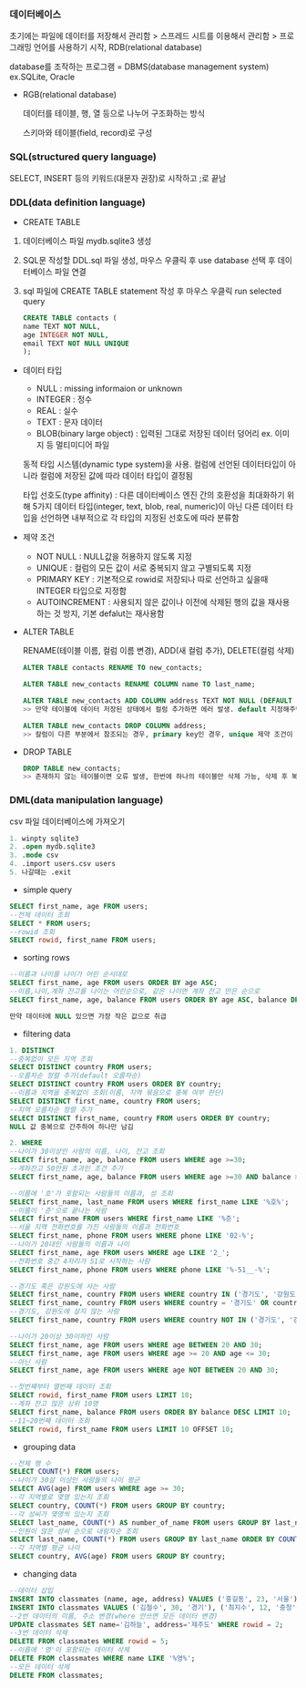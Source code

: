 ### **데이터베이스**

초기에는 파일에 데이터를 저장해서 관리함 > 스프레드 시트를 이용해서 관리함 > 프로그래밍 언어를 사용하기 시작, RDB(relational database)

database를 조작하는 프로그램 = DBMS(database management system) ex.SQLite, Oracle

- RGB(relational database)
  
  데이터를 테이블, 행, 열 등으로 나누어 구조화하는 방식
  
  스키마와 테이블(field, record)로 구성

### SQL(structured query language)

SELECT, INSERT 등의 키워드(대문자 권장)로 시작하고 ;로 끝남

### DDL(data definition language)

- CREATE TABLE
1. 데이터베이스 파일 mydb.sqlite3 생성

2. SQL문 작성할 DDL.sql 파일 생성, 마우스 우클릭 후 use database 선택 후 데이터베이스 파일 연결

3. sql 파일에 CREATE TABLE statement 작성 후 마우스 우클릭 run selected query
   
   ```sql
   CREATE TABLE contacts (
   name TEXT NOT NULL,
   age INTEGER NOT NULL,
   email TEXT NOT NULL UNIQUE
   );
   ```
- 데이터 타입
  
  - NULL : missing informaion or unknown
  - INTEGER : 정수
  - REAL : 실수
  - TEXT : 문자 데이터
  - BLOB(binary large object) : 입력된 그대로 저장된 데이터 덩어리 ex. 이미지 등 멀티미디어 파일
  
  동적 타입 시스템(dynamic type system)을 사용. 컬럼에 선언된 데이터타입이 아니라 컬럼에 저장된 값에 따라 데이터 타입이 결정됨
  
  타입 선호도(type affinity) : 다른 데이터베이스 엔진 간의 호환성을 최대화하기 위해 5가지 데이터 타입(integer, text, blob, real, numeric)이 아닌 다른 데이터 타입을 선언하면 내부적으로 각 타입의 지정된 선호도에 따라 분류함

- 제약 조건
  
  - NOT NULL : NULL값을 허용하지 않도록 지정
  - UNIQUE : 컬럼의 모든 값이 서로 중복되지 않고 구별되도록 지정
  - PRIMARY KEY : 기본적으로 rowid로 저장되나 따로 선언하고 싶을때 INTEGER 타입으로 지정함
  - AUTOINCREMENT : 사용되지 않은 값이나 이전에 삭제된 행의 값을 재사용하는 것 방지, 기본 defalut는 재사용함

- ALTER TABLE
  
  RENAME(테이블 이름, 컬럼 이름 변경), ADD(새 컬럼 추가), DELETE(컬럼 삭제)
  
  ```sql
  ALTER TABLE contacts RENAME TO new_contacts;
  
  ALTER TABLE new_contacts RENAME COLUMN name TO last_name;
  
  ALTER TABLE new_contacts ADD COLUMN address TEXT NOT NULL (DEFAULT no address);
  >> 만약 테이블에 데이터 저장된 상태에서 컬럼 추가하면 에러 발생. default 지정해주면 해결
  
  ALTER TABLE new_contacts DROP COLUMN address;
  >> 칼럼이 다른 부분에서 참조되는 경우, primary key인 경우, unique 제약 조건이 있는 경우 삭제안됨
  ```

- DROP TABLE
  
  ```sql
  DROP TABLE new_contacts;
  >> 존재하지 않는 테이블이면 오류 발생, 한번에 하나의 테이블만 삭제 가능, 삭제 후 복구 불가능
  ```

### DML(data manipulation language)

csv 파일 데이터베이스에 가져오기

```sql
1. winpty sqlite3
2. .open mydb.sqlite3
3. .mode csv
4. .import users.csv users
5. 나갈때는 .exit
```

- simple query

```sql
SELECT first_name, age FROM users;
--전체 데이터 조회
SELECT * FROM users;
--rowid 조회
SELECT rowid, first_name FROM users;
```

- sorting rows

```sql
--이름과 나이를 나이가 어린 순서대로
SELECT first_name, age FROM users ORDER BY age ASC;
--이름,나이,계좌 잔고를 나이는 어린순으로, 같은 나이면 계좌 잔고 만은 순으로
SELECT first_name, age, balance FROM users ORDER BY age ASC, balance DESC;

만약 데이터에 NULL 있으면 가장 작은 값으로 취급
```

- filtering data

```sql
1. DISTINCT
--중복없이 모든 지역 조회
SELECT DISTINCT country FROM users;
--오름차순 정렬 추가(default 오름차순)
SELECT DISTINCT country FROM users ORDER BY country;
--이름과 지역을 중복없이 조회(이름, 지역 묶음으로 중복 여부 판단)
SELECT DISTINCT first_name, country FROM users;
--지역 오름차순 정렬 추가
SELECT DISTINCT first_name, country FROM users ORDER BY country;
NULL 값 중복으로 간주하여 하나만 남김

2. WHERE
--나이가 30이상인 사람의 이름, 나이, 잔고 조회
SELECT first_name, age, balance FROM users WHERE age >=30;
--계좌잔고 50만원 초과인 조건 추가
SELECT first_name, age, balance FROM users WHERE age >=30 AND balance > 500000

--이름에 '호'가 포함되는 사람들의 이름과, 성 조회
SELECT first_name, last_name FROM users WHERE first_name LIKE '%호%';
--이름이 '준'으로 끝나는 사람
SELECT first_name FROM users WHERE first_name LIKE '%준';
--서울 지역 전화번호를 가진 사람들의 이름과 전화번호
SELECT first_name, phone FROM users WHERE phone LIKE '02-%';
--나이가 20대인 사람들의 이름과 나이
SELECT first_name, age FROM users WHERE age LIKE '2_';
--전화번호 중간 4자리가 51로 시작하는 사람
SELECT first_name, phone FROM users WHERE phone LIKE '%-51__-%';

--경기도 혹은 강원도에 사는 사람
SELECT first_name, country FROM users WHERE country IN ('경기도', '강원도');
SELECT first_name, country FROM users WHERE country = '경기도' OR country = '강원도';
--경기도, 강원도에 살지 않는 사람
SELECT first_name, country FROM users WHERE country NOT IN ('경기도', '강원도');

--나이가 20이상 30이하인 사람
SELECT first_name, age FROM users WHERE age BETWEEN 20 AND 30;
SELECT first_name, age FROM users WHERE age >= 20 AND age <= 30;
--아닌 사람
SELECT first_name, age FROM users WHERE age NOT BETWEEN 20 AND 30;

--첫번째부터 열번째 데이터 조회
SELECT rowid, first_name FROM users LIMIT 10;
--계좌 잔고 많은 상위 10명
SELECT first_name, balance FROM users ORDER BY balance DESC LIMIT 10;
--11~20번째 데이터 조회
SELECT rowid, first_name FROM users LIMIT 10 OFFSET 10;
```

- grouping data

```sql
--전체 행 수 
SELECT COUNT(*) FROM users;
--나이가 30살 이상인 사람들의 나이 평균
SELECT AVG(age) FROM users WHERE age >= 30;
--각 지역별로 몇명 있는지 조회
SELECT country, COUNT(*) FROM users GROUP BY country;
--각 성씨가 몇명씩 있는지 조회
SELECT last_name, COUNT(*) AS number_of_name FROM users GROUP BY last_name;
--인원이 많은 성씨 순으로 내림차순 조회
SELECT last_name, COUNT(*) FROM users GROUP BY last_name ORDER BY COUNT(*) DESC;
--각 지역별 평균 나이
SELECT country, AVG(age) FROM users GROUP BY country;
```

- changing data

```sql
--데이터 삽입
INSERT INTO classmates (name, age, address) VALUES ('홍길동', 23, '서울');
INSERT INTO classmates VALUES ('김철수', 30, '경기'), ('최지수', 12, '충청');
--2번 데이터의 이름, 주소 변경(where 안쓰면 모든 데이터 변경)
UPDATE classmates SET name='김하늘', address='제주도' WHERE rowid = 2;
--3번 데이터 삭제
DELETE FROM classmates WHERE rowid = 5;
--이름에 '영'이 포함되는 데이터 삭제
DELETE FROM classmates WHERE name LIKE '%영%';
--모든 데이터 삭제
DELETE FROM classmates;
```
